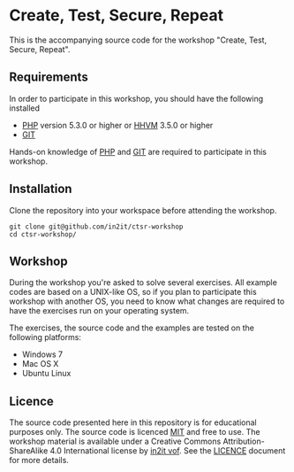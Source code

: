 # Create, Test, Secure, Repeat

This is the accompanying source code for the workshop "Create, Test, Secure, Repeat".

## Requirements

In order to participate in this workshop, you should have the following installed

- [PHP] version 5.3.0 or higher or [HHVM] 3.5.0 or higher
- [GIT]

Hands-on knowledge of [PHP] and [GIT] are required to participate in this workshop.

## Installation

Clone the repository into your workspace before attending the workshop.

    git clone git@github.com/in2it/ctsr-workshop
    cd ctsr-workshop/

## Workshop

During the workshop you're asked to solve several exercises. All example codes are based on a UNIX-like OS, so if you plan to participate this workshop with another OS, you need to know what changes are required to have the exercises run on your operating system.

The exercises, the source code and the examples are tested on the following platforms:
- Windows 7
- Mac OS X
- Ubuntu Linux

## Licence

The source code presented here in this repository is for educational purposes only. The source code is licenced [MIT](http://opensource.org/licenses/MIT) and free to use. The workshop material is available under a Creative Commons Attribution-ShareAlike 4.0 International license by [in2it vof](http://www.in2it.be). See the [LICENCE](LICENCE) document for more details.

[PHP]:http://php.net
[HHVM]:http://hhvm.com
[GIT]:http://git-scm.org
